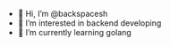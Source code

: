 - 👋 Hi, I’m @backspacesh
- 👀 I’m interested in backend developing
- 🌱 I’m currently learning golang

<!---
backspacesh/backspacesh is a ✨ special ✨ repository because its `README.md` (this file) appears on your GitHub profile.
You can click the Preview link to take a look at your changes.
--->
